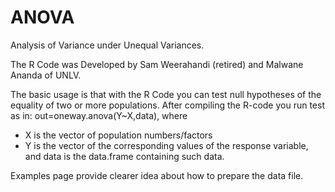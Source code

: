 # ANOVA
Analysis of Variance under Unequal Variances.

The R Code was Developed by Sam Weerahandi (retired) and Malwane Ananda of UNLV.

The basic usage is that with the R Code you can test null hypotheses of the equality of two or more populations. 
After compiling the R-code you run test as in: out=oneway.anova(Y~X,data), where
- X is the vector of population numbers/factors
- Y is the vector of the corresponding values of the response variable,
and data is the data.frame containing such data.

Examples page provide clearer idea about how to prepare the data file.
